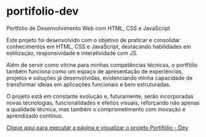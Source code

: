 # portifolio-dev
Portfólio de Desenvolvimento Web com HTML, CSS e JavaScript

Este projeto foi desenvolvido com o objetivo de praticar e consolidar conhecimentos em HTML, CSS e JavaScript, destacando habilidades em estilização, responsividade e interatividade com JS.

Além de servir como vitrine para minhas competências técnicas, o portfólio também funciona como um espaço de apresentação de experiências, projetos e soluções já desenvolvidas, evidenciando minha capacidade de transformar ideias em aplicações funcionais e bem estruturadas.

O projeto está em constante evolução e, futuramente, serão incorporadas novas tecnologias, funcionalidades e efeitos visuais, reforçando não apenas a qualidade técnica, mas também o comprometimento com inovação e aprendizado contínuo.

<a href="https://dev-gulhermy.github.io/portifolio-dev/">Clique aqui para executar a página e visualizar o projeto Portifólio - Dev</a>
